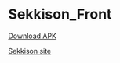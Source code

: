 # Sekkison_Front 

[Download APK](https://github.com/kdjdj77/Sekkison_Front/releases/tag/apk)  

[Sekkison site](https://sekkison.com)  
